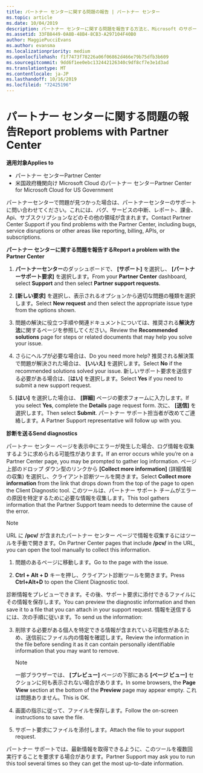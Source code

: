 ```yaml
---
title: パートナー センターに関する問題の報告 | パートナー センター
ms.topic: article
ms.date: 10/04/2019
description: パートナー センターに関する問題を報告する方法と、Microsoft のサポート チーム向けの診断情報を収集する方法について説明します。
ms.assetid: 33FB8449-0A8B-48B4-8CB3-A297104F40B0
author: MaggiePucciEvans
ms.author: evansma
ms.localizationpriority: medium
ms.openlocfilehash: f1f7473f78226a06f06862d466e79b75dfb3b609
ms.sourcegitcommit: 9dd6f1ee0ebc132442126340c9df8cf7e3e1d3ad
ms.translationtype: MT
ms.contentlocale: ja-JP
ms.lasthandoff: 10/16/2019
ms.locfileid: "72425196"
---
```

# <a name="report-problems-with-partner-center"></a><span data-ttu-id="8c24d-103">パートナー センターに関する問題の報告</span><span class="sxs-lookup"><span data-stu-id="8c24d-103">Report problems with Partner Center</span></span>

<span data-ttu-id="8c24d-104">**適用対象**</span><span class="sxs-lookup"><span data-stu-id="8c24d-104">**Applies to**</span></span>

- <span data-ttu-id="8c24d-105">パートナー センター</span><span class="sxs-lookup"><span data-stu-id="8c24d-105">Partner Center</span></span>
- <span data-ttu-id="8c24d-106">米国政府機関向け Microsoft Cloud のパートナー センター</span><span class="sxs-lookup"><span data-stu-id="8c24d-106">Partner Center for Microsoft Cloud for US Government</span></span>


<span data-ttu-id="8c24d-107">パートナーセンターで問題が見つかった場合は、パートナーセンターのサポートに問い合わせてください。これには、バグ、サービスの中断、レポート、課金、Api、サブスクリプションなどのその他の領域が含まれます。</span><span class="sxs-lookup"><span data-stu-id="8c24d-107">Contact Partner Center Support if you find problems with the Partner Center, including bugs, service disruptions or other areas like reporting, billing, APIs, or subscriptions.</span></span>


<span data-ttu-id="8c24d-108">**パートナー センターに関する問題を報告する**</span><span class="sxs-lookup"><span data-stu-id="8c24d-108">**Report a problem with the Partner Center**</span></span>

1. <span data-ttu-id="8c24d-109">**パートナーセンター**のダッシュボードで、 **[サポート]** を選択し、 **[パートナーサポート要求]** を選択します。</span><span class="sxs-lookup"><span data-stu-id="8c24d-109">From your **Partner Center** dashboard, select **Support** and then select **Partner support requests**.</span></span>

2. <span data-ttu-id="8c24d-110">**[新しい要求]** を選択し、表示されるオプションから適切な問題の種類を選択します。</span><span class="sxs-lookup"><span data-stu-id="8c24d-110">Select **New request** and then select the appropriate issue type from the options shown.</span></span>

3. <span data-ttu-id="8c24d-111">問題の解決に役立つ手順や関連ドキュメントについては、推奨される**解決方法**に関するページを参照してください。</span><span class="sxs-lookup"><span data-stu-id="8c24d-111">Review the **Recommended solutions** page for steps or related documents that may help you solve your issue.</span></span>

4. <span data-ttu-id="8c24d-112">さらにヘルプが必要な場合は、</span><span class="sxs-lookup"><span data-stu-id="8c24d-112">Do you need more help?</span></span> <span data-ttu-id="8c24d-113">推奨される解決策で問題が解決された場合は、 **[いいえ]** を選択します。</span><span class="sxs-lookup"><span data-stu-id="8c24d-113">Select **No** if the recommended solutions solved your issue.</span></span> <span data-ttu-id="8c24d-114">新しいサポート要求を送信する必要がある場合は、[**はい]** を選択します。</span><span class="sxs-lookup"><span data-stu-id="8c24d-114">Select **Yes** if you need to submit a new support request.</span></span>

5. <span data-ttu-id="8c24d-115">**[はい]** を選択した場合は、 **[詳細]** ページの要求フォームに入力します。</span><span class="sxs-lookup"><span data-stu-id="8c24d-115">If you select **Yes**, complete the **Details** page request form.</span></span> <span data-ttu-id="8c24d-116">次に、 **[送信]** を選択します。</span><span class="sxs-lookup"><span data-stu-id="8c24d-116">Then select **Submit**.</span></span> <span data-ttu-id="8c24d-117">パートナー サポート担当者が改めてご連絡します。</span><span class="sxs-lookup"><span data-stu-id="8c24d-117">A Partner Support representative will follow up with you.</span></span>

<span data-ttu-id="8c24d-118">**診断を送る**</span><span class="sxs-lookup"><span data-stu-id="8c24d-118">**Send diagnostics**</span></span>

<span data-ttu-id="8c24d-119">パートナー センター ページを表示中にエラーが発生した場合、ログ情報を収集するように求められる可能性があります。</span><span class="sxs-lookup"><span data-stu-id="8c24d-119">If an error occurs while you’re on a Partner Center page, you may be prompted to gather log information.</span></span> <span data-ttu-id="8c24d-120">ページ上部のドロップ ダウン型のリンクから **[Collect more information]** (詳細情報の収集) を選択し、クライアント診断ツールを開きます。</span><span class="sxs-lookup"><span data-stu-id="8c24d-120">Select **Collect more information** from the link that drops down from the top of the page to open the Client Diagnostic tool.</span></span> <span data-ttu-id="8c24d-121">このツールは、パートナー サポート チームがエラーの原因を特定するために必要な情報を収集します。</span><span class="sxs-lookup"><span data-stu-id="8c24d-121">This tool gathers information that the Partner Support team needs to determine the cause of the error.</span></span> 

>[!NOTE]
><span data-ttu-id="8c24d-122">URL に **/pcv/** が含まれたパートナー センター ページで情報を収集するにはツールを手動で開きます。</span><span class="sxs-lookup"><span data-stu-id="8c24d-122">On Partner Center pages that include **/pcv/** in the URL, you can open the tool manually to collect this information.</span></span>

1. <span data-ttu-id="8c24d-123">問題のあるページに移動します。</span><span class="sxs-lookup"><span data-stu-id="8c24d-123">Go to the page with the issue.</span></span>

2. <span data-ttu-id="8c24d-124">**Ctrl + Alt + D** キーを押し、クライアント診断ツールを開きます。</span><span class="sxs-lookup"><span data-stu-id="8c24d-124">Press **Ctrl+Alt+D** to open the Client Diagnostic tool.</span></span>

<span data-ttu-id="8c24d-125">診断情報をプレビューできます。その後、サポート要求に添付できるファイルにその情報を保存します。</span><span class="sxs-lookup"><span data-stu-id="8c24d-125">You can preview the diagnostic information and then save it to a file that you can attach in your support request.</span></span> <span data-ttu-id="8c24d-126">情報を送信するには、次の手順に従います。</span><span class="sxs-lookup"><span data-stu-id="8c24d-126">To send us the information:</span></span>

3. <span data-ttu-id="8c24d-127">削除する必要がある個人を特定できる情報が含まれている可能性があるため、送信前にファイル内の情報を確認します。</span><span class="sxs-lookup"><span data-stu-id="8c24d-127">Review the information in the file before sending it as it can contain personally identifiable information that you may want to remove.</span></span> 

    >[!NOTE]
    ><span data-ttu-id="8c24d-128">一部ブラウザーでは、 **[プレビュー]** ページの下部にある **[ページ ビュー]** セクションに何も表示されない場合があります。</span><span class="sxs-lookup"><span data-stu-id="8c24d-128">In some browsers, the **Page View** section at the bottom of the **Preview** page may appear empty.</span></span> <span data-ttu-id="8c24d-129">これは問題ありません。</span><span class="sxs-lookup"><span data-stu-id="8c24d-129">This is OK.</span></span>

4. <span data-ttu-id="8c24d-130">画面の指示に従って、ファイルを保存します。</span><span class="sxs-lookup"><span data-stu-id="8c24d-130">Follow the on-screen instructions to save the file.</span></span>

5. <span data-ttu-id="8c24d-131">サポート要求にファイルを添付します。</span><span class="sxs-lookup"><span data-stu-id="8c24d-131">Attach the file to your support request.</span></span>

<span data-ttu-id="8c24d-132">パートナー サポートでは、最新情報を取得できるように、このツールを複数回実行することを要求する場合があります。</span><span class="sxs-lookup"><span data-stu-id="8c24d-132">Partner Support may ask you to run this tool several times so they can get the most up-to-date information.</span></span>

